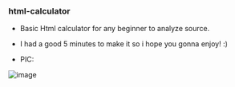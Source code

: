 ### **html-calculator**

- Basic Html calculator for any beginner to analyze source. 
- I had a good 5 minutes to make it so i hope you gonna enjoy! :)

- PIC:

![image](https://github.com/user-attachments/assets/10699d6a-a12b-4446-9ded-8525e2649266)
